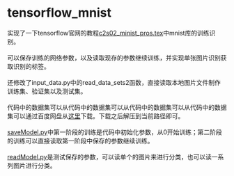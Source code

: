 # tensorflow_mnist
实现了一下tensorflow官网的教程[c2s02_minist_pros.tex](https://github.com/jikexueyuanwiki/tensorflow-zh/blob/master/tex_pdf/tutorials/c2s02_minist_pros.tex)中mnist库的训练识别。
<br><br>可以保存训练的网络参数，以及读取现存的参数继续训练，并实现单张图片识别获取识别的标签。
<br><br>还修改了input_data.py中的read_data_sets2函数，直接读取本地图片文件制作训练集、验证集以及测试集。
<br><br>代码中的数据集可以从代码中的数据集可以从代码中的数据集可以从代码中的数据集可以通过百度网盘从[这里](http://pan.baidu.com/s/1ctbTTG)下载。下载之后解压到当前路径即可。
<br><br>[saveModel.py](https://github.com/SparrowZhang/tensorflow_mnist/blob/master/saveModel.py)中第一阶段的训练是代码中初始化参数，从0开始训练；第二阶段的训练可以直接读取第一阶段中保存的参数继续训练。
<br><br>[readModel.py](https://github.com/SparrowZhang/tensorflow_mnist/blob/master/readModel.py)是测试保存的参数，可以读单个的图片来进行分类，也可以读一系列图片进行分类。
